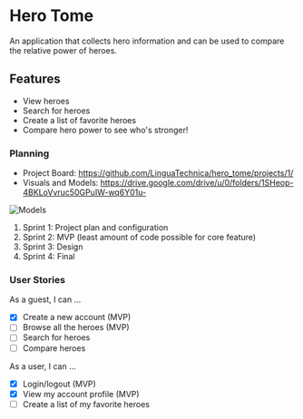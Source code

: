 # Hero Tome

An application that collects hero information and can be used to compare the relative power of heroes.


## Features

* View heroes
* Search for heroes
* Create a list of favorite heroes
* Compare hero power to see who's stronger!


### Planning

- Project Board: https://github.com/LinguaTechnica/hero_tome/projects/1/
- Visuals and Models: https://drive.google.com/drive/u/0/folders/1SHeop-4BKLoVvruc50GPuIW-wq6Y01u-

![Models](https://i.imgur.com/FKSgcxr.jpg)

1. Sprint 1: Project plan and configuration 
2. Sprint 2: MVP (least amount of code possible for core feature)
3. Sprint 3: Design
4. Sprint 4: Final


### User Stories

As a guest, I can ...
- [x] Create a new account (MVP)
- [ ] Browse all the heroes (MVP)
- [ ] Search for heroes
- [ ] Compare heroes

As a user, I can ...
- [x] Login/logout (MVP)
- [x] View my account profile (MVP)
- [ ] Create a list of my favorite heroes
